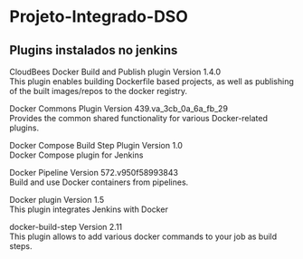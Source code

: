 # Projeto-Integrado-DSO


## Plugins instalados no jenkins
 CloudBees Docker Build and Publish plugin Version 1.4.0<br />
    This plugin enables building Dockerfile based projects, as well as publishing of the built images/repos to the docker registry. 
<br />


 Docker Commons Plugin Version 439.va_3cb_0a_6a_fb_29<br />
    Provides the common shared functionality for various Docker-related plugins. 
<br />


 Docker Compose Build Step Plugin Version 1.0<br />
    Docker Compose plugin for Jenkins 
<br />


 Docker Pipeline Version 572.v950f58993843<br />
    Build and use Docker containers from pipelines. 
<br />


 Docker plugin Version 1.5<br />
    This plugin integrates Jenkins with Docker
<br />


 docker-build-step Version 2.11<br />
    This plugin allows to add various docker commands to your job as build steps. 
